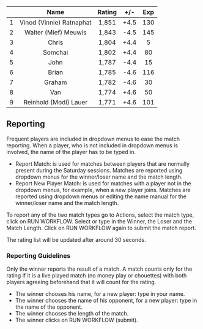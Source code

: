 | |Name|Rating|+/-|Exp|
|-|:--:|:----:|:-:|:-:|
|1|Vinod (Vinnie) Ratnaphat|1,851|+4.5|130|
|2|Walter (Mief) Meuwis|1,843|-4.5|145|
|3|Chris|1,804|+4.4|5|
|4|Somchai|1,802|+4.4|80|
|5|John|1,787|-4.4|15|
|6|Brian|1,785|-4.6|116|
|7|Graham|1,782|-4.6|30|
|8|Van|1,774|+4.6|50|
|9|Reinhold (Modi) Lauer|1,771|+4.6|101|

 

## Reporting

Frequent players are included in dropdown menus to ease the match reporting.
When a player, who is not included in dropdown menus is involved, the name of the player has to be typed in.

- Report Match:  is used for matches between players that are normally present during the Saturday sessions.
Matches are reported using dropdown menus for the winner/loser name and the match length.
- Report New Player Match:  is used for matches with a player not in the dropdown menus, for example, when a new player joins.
Matches are reported using dropdown menus or editing the name manual for the winner/loser name and the match length.

To report any of the two match types go to Actions, select the match type, click on RUN WORKFLOW.
Select or type in the Winner, the Loser and the Match Length.
Click on RUN WORKFLOW again to submit the match report.

The rating list will be updated after around 30 seconds.

### Reporting Guidelines

Only the winner reports the result of a match.
A match counts only for the rating if it is a live played match (no money play or chouettes)
with both players agreeing beforehand that it will count for the rating.

- The winner chooses his name, for a new player: type in your name.
- The winner chooses the name of his opponent, for a new player: type in the name of the opponent.
- The winner chooses the length of the match.
- The winner clicks on RUN WORKFLOW (submit).
